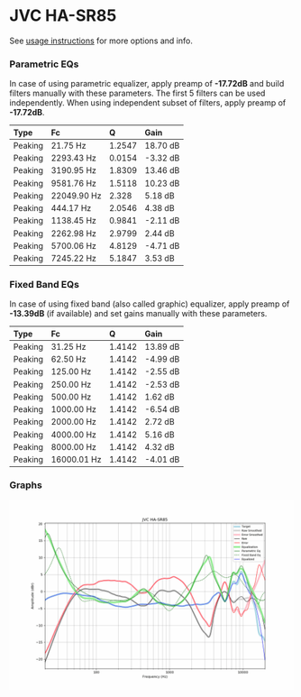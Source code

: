 # JVC HA-SR85
See [usage instructions](https://github.com/jaakkopasanen/AutoEq#usage) for more options and info.

### Parametric EQs
In case of using parametric equalizer, apply preamp of **-17.72dB** and build filters manually
with these parameters. The first 5 filters can be used independently.
When using independent subset of filters, apply preamp of **-17.72dB**.

| Type    | Fc          |      Q | Gain     |
|:--------|:------------|:-------|:---------|
| Peaking | 21.75 Hz    | 1.2547 | 18.70 dB |
| Peaking | 2293.43 Hz  | 0.0154 | -3.32 dB |
| Peaking | 3190.95 Hz  | 1.8309 | 13.46 dB |
| Peaking | 9581.76 Hz  | 1.5118 | 10.23 dB |
| Peaking | 22049.90 Hz | 2.328  | 5.18 dB  |
| Peaking | 444.17 Hz   | 2.0546 | 4.38 dB  |
| Peaking | 1138.45 Hz  | 0.9841 | -2.11 dB |
| Peaking | 2262.98 Hz  | 2.9799 | 2.44 dB  |
| Peaking | 5700.06 Hz  | 4.8129 | -4.71 dB |
| Peaking | 7245.22 Hz  | 5.1847 | 3.53 dB  |

### Fixed Band EQs
In case of using fixed band (also called graphic) equalizer, apply preamp of **-13.39dB**
(if available) and set gains manually with these parameters.

| Type    | Fc          |      Q | Gain     |
|:--------|:------------|:-------|:---------|
| Peaking | 31.25 Hz    | 1.4142 | 13.89 dB |
| Peaking | 62.50 Hz    | 1.4142 | -4.99 dB |
| Peaking | 125.00 Hz   | 1.4142 | -2.55 dB |
| Peaking | 250.00 Hz   | 1.4142 | -2.53 dB |
| Peaking | 500.00 Hz   | 1.4142 | 1.62 dB  |
| Peaking | 1000.00 Hz  | 1.4142 | -6.54 dB |
| Peaking | 2000.00 Hz  | 1.4142 | 2.72 dB  |
| Peaking | 4000.00 Hz  | 1.4142 | 5.16 dB  |
| Peaking | 8000.00 Hz  | 1.4142 | 4.32 dB  |
| Peaking | 16000.01 Hz | 1.4142 | -4.01 dB |

### Graphs
![](./JVC%20HA-SR85.png)